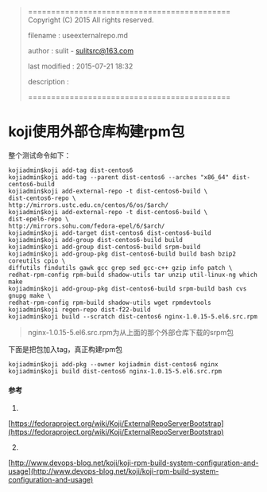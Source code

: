 > ============================================
>   Copyright (C) 2015 All rights reserved.
>
>   filename : useexternalrepo.md
>
>   author : sulit - sulitsrc@163.com
>
>   last modified : 2015-07-21 18:32
>
>   description :
>
> ============================================

koji使用外部仓库构建rpm包
===

整个测试命令如下：

```
kojiadmin$koji add-tag dist-centos6
kojiadmin$koji add-tag --parent dist-centos6 --arches "x86_64" dist-centos6-build
kojiadmin$koji add-external-repo -t dist-centos6-build \
dist-centos6-repo \
http://mirrors.ustc.edu.cn/centos/6/os/$arch/
kojiadmin$koji add-external-repo -t dist-centos6-build \
dist-epel6-repo \
http://mirrors.sohu.com/fedora-epel/6/$arch/
kojiadmin$koji add-target dist-centos6 dist-centos6-build
kojiadmin$koji add-group dist-centos6-build build
kojiadmin$koji add-group dist-centos6-build srpm-build
kojiadmin$koji add-group-pkg dist-centos6-build build bash bzip2 coreutils cpio \
diffutils findutils gawk gcc grep sed gcc-c++ gzip info patch \
redhat-rpm-config rpm-build shadow-utils tar unzip util-linux-ng which make
kojiadmin$koji add-group-pkg dist-centos6-build srpm-build bash cvs gnupg make \
redhat-rpm-config rpm-build shadow-utils wget rpmdevtools
kojiadmin$koji regen-repo dist-f22-build
kojiadmin$koji build --scratch dist-centos6 nginx-1.0.15-5.el6.src.rpm
```

> nginx-1.0.15-5.el6.src.rpm为从上面的那个外部仓库下载的srpm包

下面是把包加入tag，真正构建rpm包

```
kojiadmin$koji add-pkg --owner kojiadmin dist-centos6 nginx
kojiadmin$koji build dist-centos6 nginx-1.0.15-5.el6.src.rpm
```

#### 参考

1.
[https://fedoraproject.org/wiki/Koji/ExternalRepoServerBootstrap](https://fedoraproject.org/wiki/Koji/ExternalRepoServerBootstrap)

2.
[http://www.devops-blog.net/koji/koji-rpm-build-system-configuration-and-usage](http://www.devops-blog.net/koji/koji-rpm-build-system-configuration-and-usage)
